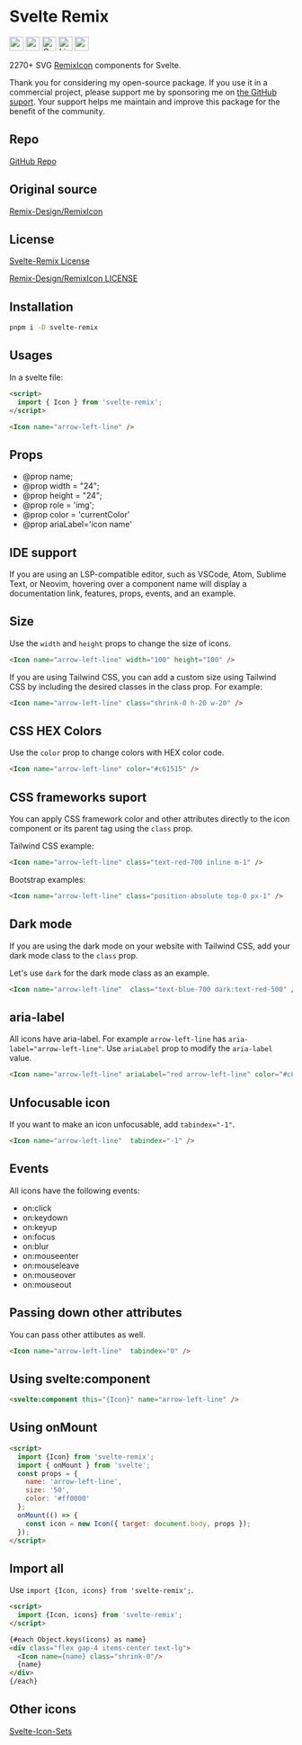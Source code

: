 # Svelte Remix

<div class="flex gap-2 my-8">
<a href="https://github.com/sponsors/shinokada" target="_blank"><img src="https://img.shields.io/static/v1?label=Sponsor&message=%E2%9D%A4&logo=GitHub&color=%23fe8e86" alt="sponsor" height="25" style="height: 25px !important;"></a>
<a href="https://www.npmjs.com/package/svelte-remix" rel="nofollow" target="_blank"><img src="https://img.shields.io/npm/v/svelte-remix" alt="npm" height="25" style="height: 25px !important;"></a>
<a href="https://twitter.com/shinokada" rel="nofollow" target="_blank"><img src="https://img.shields.io/badge/created%20by-@shinokada-4BBAAB.svg" alt="Created by Shin Okada" height="25" style="height: 25px !important;"></a>
<a href="https://opensource.org/licenses/MIT" rel="nofollow" target="_blank"><img src="https://img.shields.io/github/license/shinokada/svelte-remix" alt="License" height="25" style="height: 25px !important;"></a>
<a href="https://www.npmjs.com/package/svelte-remix" rel="nofollow" target="_blank"><img src="https://img.shields.io/npm/dw/svelte-remix.svg" alt="npm" height="25" style="height: 25px !important;"></a>
</div>

2270+ SVG [RemixIcon](https://github.com/Remix-Design/RemixIcon) components for Svelte. 

Thank you for considering my open-source package. If you use it in a commercial project, please support me by sponsoring me on [the GitHub suport](https://github.com/sponsors/shinokada). Your support helps me maintain and improve this package for the benefit of the community.

## Repo

[GitHub Repo](https://github.com/shinokada/svelte-remix)

## Original source

[Remix-Design/RemixIcon](https://github.com/Remix-Design/RemixIcon)

## License

[Svelte-Remix License](https://github.com/shinokada/svelte-remix/blob/main/LICENSE)

[Remix-Design/RemixIcon LICENSE](https://github.com/Remix-Design/RemixIcon/blob/master/License)

## Installation

```sh
pnpm i -D svelte-remix
```

## Usages

In a svelte file:

```html
<script>
  import { Icon } from 'svelte-remix';
</script>

<Icon name="arrow-left-line" />
```

## Props

- @prop name;
- @prop width = "24";
- @prop height = "24";
- @prop role = 'img';
- @prop color = 'currentColor'
- @prop ariaLabel='icon name'

## IDE support

If you are using an LSP-compatible editor, such as VSCode, Atom, Sublime Text, or Neovim, hovering over a component name will display a documentation link, features, props, events, and an example.

## Size

Use the `width` and `height` props to change the size of icons.

```html
<Icon name="arrow-left-line" width="100" height="100" />
```

If you are using Tailwind CSS, you can add a custom size using Tailwind CSS by including the desired classes in the class prop. For example:

```html
<Icon name="arrow-left-line" class="shrink-0 h-20 w-20" />
```

## CSS HEX Colors

Use the `color` prop to change colors with HEX color code.

```html
<Icon name="arrow-left-line" color="#c61515" />
```

## CSS frameworks suport

You can apply CSS framework color and other attributes directly to the icon component or its parent tag using the `class` prop.

Tailwind CSS example:

```html
<Icon name="arrow-left-line" class="text-red-700 inline m-1" />
```

Bootstrap examples:

```html
<Icon name="arrow-left-line" class="position-absolute top-0 px-1" />
```

## Dark mode

If you are using the dark mode on your website with Tailwind CSS, add your dark mode class to the `class` prop.

Let's use `dark` for the dark mode class as an example.

```html
<Icon name="arrow-left-line"  class="text-blue-700 dark:text-red-500" />
```

## aria-label

All icons have aria-label. For example `arrow-left-line` has `aria-label="arrow-left-line"`.
Use `ariaLabel` prop to modify the `aria-label` value.

```html
<Icon name="arrow-left-line" ariaLabel="red arrow-left-line" color="#c61515"/>
```

## Unfocusable icon

If you want to make an icon unfocusable, add `tabindex="-1"`.

```html
<Icon name="arrow-left-line"  tabindex="-1" />
```

## Events

All icons have the following events:

- on:click
- on:keydown
- on:keyup
- on:focus
- on:blur
- on:mouseenter
- on:mouseleave
- on:mouseover
- on:mouseout

## Passing down other attributes

You can pass other attibutes as well.

```html
<Icon name="arrow-left-line"  tabindex="0" />
```

## Using svelte:component

```html
<svelte:component this="{Icon}" name="arrow-left-line" />
```

## Using onMount

```html
<script>
  import {Icon} from 'svelte-remix';
  import { onMount } from 'svelte';
  const props = {
    name: 'arrow-left-line',
    size: '50',
    color: '#ff0000'
  };
  onMount(() => {
    const icon = new Icon({ target: document.body, props });
  });
</script>
```


## Import all

Use `import {Icon, icons} from 'svelte-remix';`.

```html
<script>
  import {Icon, icons} from 'svelte-remix';
</script>

{#each Object.keys(icons) as name}
<div class="flex gap-4 items-center text-lg">
  <Icon name={name} class="shrink-0"/>
  {name}
</div>
{/each}
```

## Other icons

[Svelte-Icon-Sets](https://svelte-svg-icons.vercel.app/)